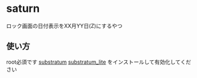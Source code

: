 # saturn
ロック画面の日付表示をXX月YY日(Z)にするやつ

## 使い方
root必須です
[substratum](https://play.google.com/store/apps/details?id=projekt.substratum) [substratum_lite](https://play.google.com/store/apps/details?id=projekt.substratum.lite) をインストールして有効化してください